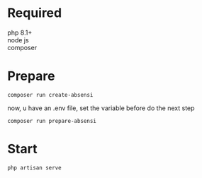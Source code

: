 # Required
php 8.1+ <br>
node js <br>
composer


# Prepare

```
composer run create-absensi
```

now, u have an .env file, set the variable before do the next step

```
composer run prepare-absensi
```

# Start

```
php artisan serve

```
